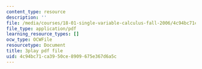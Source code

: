 ```yaml
---
content_type: resource
description: ''
file: /media/courses/18-01-single-variable-calculus-fall-2006/4c94bc71ca3950ce8909675e367d6a5c_MK_0QHbUnIA.pdf
file_type: application/pdf
learning_resource_types: []
ocw_type: OCWFile
resourcetype: Document
title: 3play pdf file
uid: 4c94bc71-ca39-50ce-8909-675e367d6a5c
---
```

